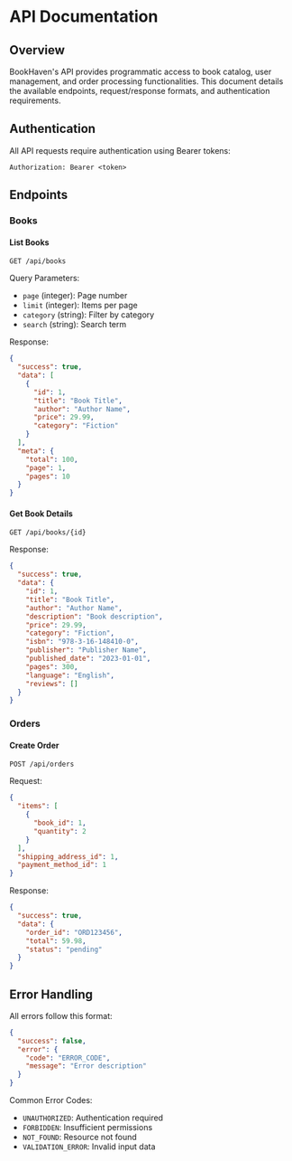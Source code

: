 # API Documentation

## Overview

BookHaven's API provides programmatic access to book catalog, user management, and order processing functionalities. This document details the available endpoints, request/response formats, and authentication requirements.

## Authentication

All API requests require authentication using Bearer tokens:

```http
Authorization: Bearer <token>
```

## Endpoints

### Books

#### List Books
```http
GET /api/books
```

Query Parameters:
- `page` (integer): Page number
- `limit` (integer): Items per page
- `category` (string): Filter by category
- `search` (string): Search term

Response:
```json
{
  "success": true,
  "data": [
    {
      "id": 1,
      "title": "Book Title",
      "author": "Author Name",
      "price": 29.99,
      "category": "Fiction"
    }
  ],
  "meta": {
    "total": 100,
    "page": 1,
    "pages": 10
  }
}
```

#### Get Book Details
```http
GET /api/books/{id}
```

Response:
```json
{
  "success": true,
  "data": {
    "id": 1,
    "title": "Book Title",
    "author": "Author Name",
    "description": "Book description",
    "price": 29.99,
    "category": "Fiction",
    "isbn": "978-3-16-148410-0",
    "publisher": "Publisher Name",
    "published_date": "2023-01-01",
    "pages": 300,
    "language": "English",
    "reviews": []
  }
}
```

### Orders

#### Create Order
```http
POST /api/orders
```

Request:
```json
{
  "items": [
    {
      "book_id": 1,
      "quantity": 2
    }
  ],
  "shipping_address_id": 1,
  "payment_method_id": 1
}
```

Response:
```json
{
  "success": true,
  "data": {
    "order_id": "ORD123456",
    "total": 59.98,
    "status": "pending"
  }
}
```

## Error Handling

All errors follow this format:

```json
{
  "success": false,
  "error": {
    "code": "ERROR_CODE",
    "message": "Error description"
  }
}
```

Common Error Codes:
- `UNAUTHORIZED`: Authentication required
- `FORBIDDEN`: Insufficient permissions
- `NOT_FOUND`: Resource not found
- `VALIDATION_ERROR`: Invalid input data